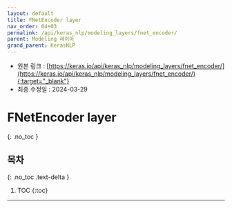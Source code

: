 ```yaml
---
layout: default
title: FNetEncoder layer
nav_order: 04+03
permalink: /api/keras_nlp/modeling_layers/fnet_encoder/
parent: Modeling 레이어
grand_parent: KerasNLP
---
```


* 원본 링크 : [https://keras.io/api/keras_nlp/modeling_layers/fnet_encoder/](https://keras.io/api/keras_nlp/modeling_layers/fnet_encoder/){:target="_blank"}
* 최종 수정일 : 2024-03-29

# FNetEncoder layer
{: .no_toc }

## 목차
{: .no_toc .text-delta }

1. TOC
{:toc}

---
